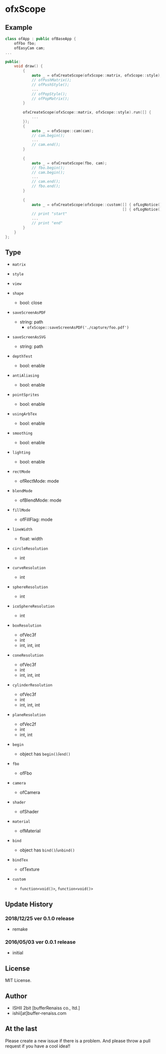 # ofxScope

## Example

```cpp
class ofApp : public ofBaseApp {
	ofFbo fbo;
	ofEasyCam cam;
...

public:
	void draw() {
		{
            auto _ = ofxCreateScope(ofxScope::matrix, ofxScope::style);
            // ofPushMatrix();
            // ofPushStyle();
            ...
            // ofPopStyle();
            // ofPopMatrix();
		}
		
        ofxCreateScope(ofxScope::matrix, ofxScope::style).run([] {
	        ...
        });
        {
	        auto _ = ofxScope::cam(cam);
    	    // cam.begin();
        	...
	        // cam.end();
        }
        
        {
            auto _ = ofxCreateScope(fbo, cam);
            // fbo.begin();
            // cam.begin();
            ...
            // cam.end();
            // fbo.end();
        }
        
        {
            auto _ = ofxCreateScope(ofxScope::custom([] { ofLogNotice() << "start"; },
                                                     [] { ofLogNotice() << "end"; }));
            // print "start"
            ...
            // print "end"
        }
    }
};
```



## Type

* `matrix`
* `style`
* `view`

* `shape`
  * bool: close
* `saveScreenAsPDF`
  * string: path
    * `ofxScope::saveScreenAsPDF('./capture/foo.pdf')`
* `saveScreenAsSVG`
  * string: path
* `depthTest`
  * bool: enable
* `antiAliasing `
  * bool: enable
* `pointSprites`
  * bool: enable
* `usingArbTex`
  * bool: enable
* `smoothing`
  * bool: enable
* `lighting`
  * bool: enable
* `rectMode`
  * ofRectMode: mode
* `blendMode`
  * ofBlendMode: mode
* `fillMode`
  * ofFillFlag: mode
* `lineWidth` 
  * float: width
* `circleResolution`
  * int
* `curveResolution`
  * int
* `sphereResolution`
  * int
* `icoSphereResolution`
  * int
* `boxResolution`
  * ofVec3f
  * int
  * int, int, int
* `coneResolution`
  * ofVec3f
  * int
  * int, int, int
* `cylinderResolution`
  * ofVec3f
  * int
  * int, int, int
* `planeResolution`
  * ofVec2f
  * int
  * int, int
* `begin` 
  * object has `begin()`/`end()`
* `fbo`
  * ofFbo
* `camera`
  * ofCamera
* `shader`
  * ofShader
* `material`
  * ofMaterial
* `bind`
  * object has `bind()`/`unbind()`
* `bindTex`
  * ofTexture
* `custom`
  * `function<void()>`, `function<void()>`

## Update History

### 2018/12/25 ver 0.1.0 release

* remake

### 2016/05/03 ver 0.0.1 release

* initial

## License

MIT License.

## Author

* ISHII 2bit [bufferRenaiss co., ltd.]
* ishii[at]buffer-renaiss.com

## At the last

Please create a new issue if there is a problem.
And please throw a pull request if you have a cool idea!!